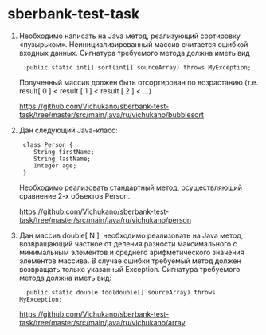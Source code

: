 # sberbank-test-task
1. Необходимо написать на Java метод, реализующий сортировку «пузырьком». 
Неинициализированный массив считается ошибкой входных данных.
Сигнатура требуемого метода должна иметь вид

         public static int[] sort(int[] sourceArray) throws MyException;

      Полученный массив должен быть отсортирован по возрастанию (т.е. result[ 0 ] < result [ 1 ] < result [ 2 ] < …)

      https://github.com/Vichukano/sberbank-test-task/tree/master/src/main/java/ru/vichukano/bubblesort
    
2. Дан следующий Java-класс:

        class Person {
           String firstName;
           String lastName;
           Integer age;
        }
      
     Необходимо реализовать стандартный метод, осуществляющий сравнение 2-х объектов Person.

     https://github.com/Vichukano/sberbank-test-task/tree/master/src/main/java/ru/vichukano/person
     
3. Дан массив double[ N ], необходимо реализовать на Java метод, возвращающий частное от деления разности максимального с минимальным элементов и среднего арифметического значения элементов массива.
В случае ошибки требуемый метод должен возвращать только указанный Exception.
Сигнатура требуемого метода должна иметь вид:

         public static double foo(double[] sourceArray) throws MyException;
         
         
     https://github.com/Vichukano/sberbank-test-task/tree/master/src/main/java/ru/vichukano/array
